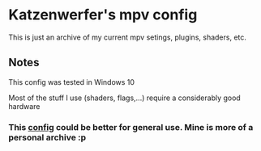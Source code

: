 # Katzenwerfer's mpv config

This is just an archive of my current mpv setings, plugins, shaders, etc.

## Notes

This config was tested in Windows 10

Most of the stuff I use (shaders, flags,...) require a considerably good hardware

### This [config](https://github.com/Tsubajashi/mpv-settings) could be better for general use. Mine is more of a personal archive :p

